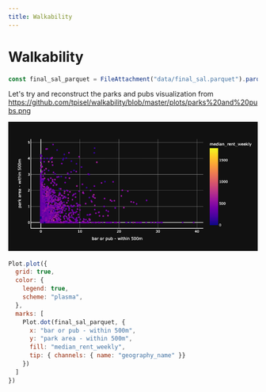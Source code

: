 ```yaml
---
title: Walkability
---
```


# Walkability

```js
const final_sal_parquet = FileAttachment("data/final_sal.parquet").parquet();
```

Let's try and reconstruct the parks and pubs visualization from
https://github.com/tpisel/walkability/blob/master/plots/parks%20and%20pubs.png

<img src="https://github.com/tpisel/walkability/blob/master/plots/parks%20and%20pubs.png?raw=true" />

```js
Plot.plot({
  grid: true,
  color: {
    legend: true,
    scheme: "plasma",
  },
  marks: [
    Plot.dot(final_sal_parquet, { 
      x: "bar or pub - within 500m", 
      y: "park area - within 500m", 
      fill: "median_rent_weekly", 
      tip: { channels: { name: "geography_name" }}
    })
  ]
})
```